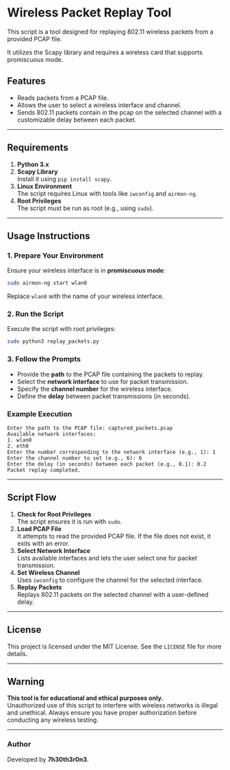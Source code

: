 
 # Wireless Packet Replay Tool

This script is a tool designed for replaying 802.11 wireless packets from a provided PCAP file. 

It utilizes the Scapy library and requires a wireless card that supports promiscuous mode. 

## Features
- Reads packets from a PCAP file.
- Allows the user to select a wireless interface and channel.
- Sends 802.11 packets contain in the pcap on the selected channel with a customizable delay between each packet.

---

## Requirements
1. **Python 3.x**
2. **Scapy Library**  
   Install it using `pip install scapy`.
3. **Linux Environment**  
   The script requires Linux with tools like `iwconfig` and `airmon-ng`.
4. **Root Privileges**  
   The script must be run as root (e.g., using `sudo`).

---

## Usage Instructions

### 1. Prepare Your Environment
Ensure your wireless interface is in **promiscuous mode**:
```bash
sudo airmon-ng start wlan0
```
Replace `wlan0` with the name of your wireless interface.

### 2. Run the Script
Execute the script with root privileges:
```bash
sudo python3 replay_packets.py
```

### 3. Follow the Prompts
- Provide the **path** to the PCAP file containing the packets to replay.
- Select the **network interface** to use for packet transmission.
- Specify the **channel number** for the wireless interface.
- Define the **delay** between packet transmissions (in seconds).

### Example Execution
```text
Enter the path to the PCAP file: captured_packets.pcap
Available network interfaces:
1. wlan0
2. eth0
Enter the number corresponding to the network interface (e.g., 1): 1
Enter the channel number to set (e.g., 6): 6
Enter the delay (in seconds) between each packet (e.g., 0.1): 0.2
Packet replay completed.
```

---

## Script Flow
1. **Check for Root Privileges**  
   The script ensures it is run with `sudo`.
2. **Load PCAP File**  
   It attempts to read the provided PCAP file. If the file does not exist, it exits with an error.
3. **Select Network Interface**  
   Lists available interfaces and lets the user select one for packet transmission.
4. **Set Wireless Channel**  
   Uses `iwconfig` to configure the channel for the selected interface.
5. **Replay Packets**  
   Replays 802.11 packets on the selected channel with a user-defined delay.

---

## License
This project is licensed under the MIT License. See the `LICENSE` file for more details.

---

## Warning
**This tool is for educational and ethical purposes only.**  
Unauthorized use of this script to interfere with wireless networks is illegal and unethical. Always ensure you have proper authorization before conducting any wireless testing.

---

### Author
Developed by **7h30th3r0n3**.
